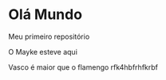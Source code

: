 # Olá Mundo
 Meu primeiro repositório

O Mayke esteve aqui


Vasco é maior que o flamengo
rfk4hbfrhfkrbf
